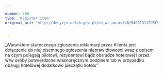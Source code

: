 ```yaml
---

number: 280
type: 'Register item'
original_uri: 'http://decyzje.uokik.gov.pl/nd_wz_um.nsf/0/54921311995C92EAC12572DD003294C4?OpenDocument'


---
```


„Warunkiem skutecznego zgłoszenia reklamacji przez Klienta jest dołączenie do niej pisemnego zgłoszenia nieprawidłowości wraz z opisem na czym polegają pilotowi, rezydentowi bądź obsłudze hotelowej i przez w/w osoby potwierdzone własnoręcznym podpisem lub w przypadku obsługi hotelowej dodatkowo pieczątki hotelu”
